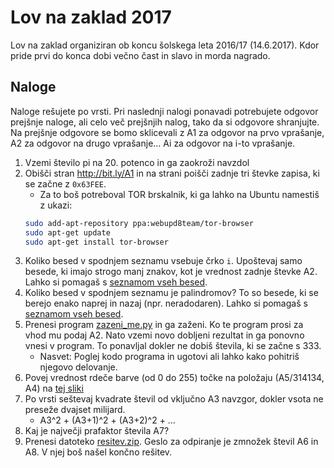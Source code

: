 # Lov na zaklad 2017

Lov na zaklad organiziran ob koncu šolskega leta 2016/17 (14.6.2017). Kdor pride
prvi do konca dobi večno čast in slavo in morda nagrado.

## Naloge

Naloge rešujete po vrsti. Pri naslednji nalogi ponavadi potrebujete odgovor
prejšnje naloge, ali celo več prejšnjih nalog, tako da si odgovore shranjujte.
Na prejšnje odgovore se bomo sklicevali z A1 za odgovor na prvo vprašanje, A2 za
odgovor na drugo vprašanje... Ai za odgovor na i-to vprašanje.

1. Vzemi število pi na 20. potenco in ga zaokroži navzdol
1. Obišči stran http://bit.ly/A1 in na strani poišči zadnje tri števke zapisa,
ki se začne z `0x63FEE`.
    * Za to boš potreboval TOR brskalnik, ki ga lahko na Ubuntu namestiš z ukazi:
    ```bash
    sudo add-apt-repository ppa:webupd8team/tor-browser
    sudo apt-get update
    sudo apt-get install tor-browser
    ```
1. Koliko besed v spodnjem seznamu vsebuje črko `i`. Upoštevaj samo besede, ki imajo strogo
manj znakov, kot je vrednost zadnje števke A2. Lahko si pomagaš s [seznamom vseh
besed](https://raw.githubusercontent.com/KrozekGimVic/2017-lov-na-zaklad/master/besede_sskj.txt).
1. Koliko besed v spodnjem seznamu je palindromov? To so besede, ki se berejo enako naprej
in nazaj (npr. neradodaren). Lahko si pomagaš s [seznamom vseh
besed](https://raw.githubusercontent.com/KrozekGimVic/2017-lov-na-zaklad/master/besede_sskj.txt).
1. Prenesi program [zazeni_me.py](https://raw.githubusercontent.com/KrozekGimVic/2017-lov-na-zaklad/master/zazeni_me.py)
in ga zaženi. Ko te program prosi za vhod mu podaj A2. Nato vzemi novo dobljeni
rezultat in ga ponovno vnesi v program. To ponavljal dokler ne dobiš števila, ki
se začne s 333.
    * Nasvet: Poglej kodo
    programa in ugotovi ali lahko kako pohitriš njegovo delovanje.
1. Povej vrednost rdeče barve (od 0 do 255) točke na položaju (A5/314134, A4) na
[tej sliki](https://raw.githubusercontent.com/KrozekGimVic/2017-lov-na-zaklad/master/barve.png)
1. Po vrsti seštevaj kvadrate števil od vključno A3 navzgor, dokler vsota ne
preseže dvajset milijard.
    * A3^2 + (A3+1)^2 + (A3+2)^2 + …
1. Kaj je največji prafaktor števila A7?
1. Prenesi datoteko [resitev.zip](https://raw.githubusercontent.com/KrozekGimVic/2017-lov-na-zaklad/master/resitev.zip).
Geslo za odpiranje je zmnožek števil A6 in A8. V njej boš našel končno rešitev.



